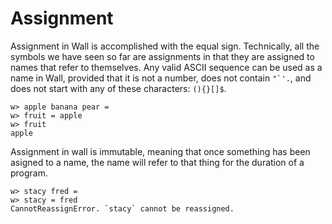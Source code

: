 # Assignment

Assignment in Wall is accomplished with the equal sign.  Technically, all the symbols we have seen so far are assignments in that they are assigned to names that refer to themselves.  Any valid ASCII sequence can be used as a name in Wall, provided that it is not a number, does not contain ```"`'.```, and does not start with any of these characters: `(){}[]$`.

```
w> apple banana pear =
w> fruit = apple
w> fruit
apple
```

Assignment in wall is immutable, meaning that once something has been asigned to a name, the name will refer to that thing for the duration of a program.

```
w> stacy fred = 
w> stacy = fred
CannotReassignError. `stacy` cannot be reassigned.
```